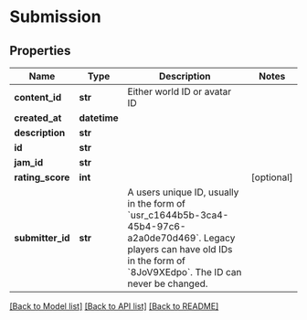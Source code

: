 # Submission



## Properties
Name | Type | Description | Notes
------------ | ------------- | ------------- | -------------
**content_id** | **str** | Either world ID or avatar ID | 
**created_at** | **datetime** |  | 
**description** | **str** |  | 
**id** | **str** |  | 
**jam_id** | **str** |  | 
**rating_score** | **int** |  | [optional] 
**submitter_id** | **str** | A users unique ID, usually in the form of &#x60;usr_c1644b5b-3ca4-45b4-97c6-a2a0de70d469&#x60;. Legacy players can have old IDs in the form of &#x60;8JoV9XEdpo&#x60;. The ID can never be changed. | 

[[Back to Model list]](../README.md#documentation-for-models) [[Back to API list]](../README.md#documentation-for-api-endpoints) [[Back to README]](../README.md)


